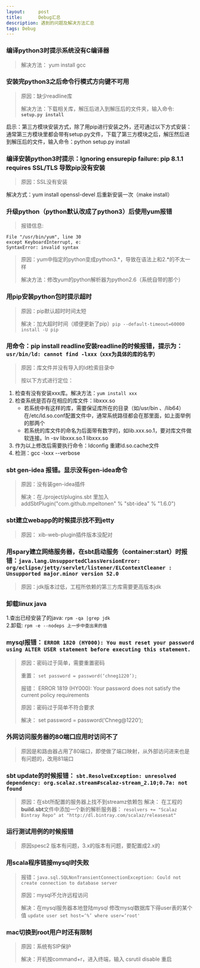 ```yaml
---
layout:     post
title:      Debug汇总
description: 遇到的问题及解决方法汇总
tags: Debug
---
```


### 编译python3时提示系统没有C编译器
>解决方法： yum install gcc

### 安装完python3之后命令行模式方向键不可用
>原因：缺少readline库
>
>解决方法：下载相关库，解压后进入到解压后的文件夹，输入命令: **```setup.py install```**  
>
启示：第三方模块安装方式，除了用pip进行安装之外，还可通过以下方式安装：通常第三方模块里都会带有setup.py文件，下载了第三方模块之后，解压然后进到解压后的文件，输入命令：python setup.py install

### 编译安装python3时提示：Ignoring ensurepip failure: pip 8.1.1 requires SSL/TLS 导致pip没有安装
>原因：SSL没有安装
>
解决方式：yum install openssl-devel 后重新安装一次（make install）

### 升级python（python默认改成了python3）后使用yum报错
>报错信息:
```
File "/usr/bin/yum", line 30
except KeyboardInterrupt, e:
SyntaxError: invalid syntax
```
>原因：yum中指定的python变成python3.*，导致在语法上和2.*的不太一样
>
>解决方法：修改yum的python解析器为python2.6（系统自带的那个）

### 用pip安装python包时提示超时
>原因：pip默认超时时间太短
>
>解决：加大超时时间（顺便更新了pip）```pip --default-timeout=60000 install -U pip```

### 用命令：pip install readline安装readline的时候报错，提示为：```usr/bin/ld: cannot find -lxxx（xxx为具体的库的名字）```
>原因：库文件并没有导入的ld检索目录中
>
>按以下方式进行定位：
1. 检查有没有安装xxx库。解决方法：```yum install xxx```
2. 检查系统是否存在相应的库文件：libxxx.so
	- 若系统中有这样的库，需要保证库所在的目录（如/usr/bin 、/lib64）在/etc/ld.so.conf配置文件中，通常系统路径都会在那里面，如上面举例的那两个
	- 若系统的库文件的命名为后面带有数字的，如lib.xxx.so.1，要对库文件做软连接。ln -sv libxxx.so.1 libxxx.so
3. 作为以上修改后需要执行命令：ldconfig 重建ld.so.cache文件
4. 检测：gcc -lxxx --verbose

### sbt gen-idea 报错。显示没有gen-idea命令
>原因：没有装gen-idea插件
>
>解决：在./project/plugins.sbt 里加入 addSbtPlugin("com.github.mpeltonen" % "sbt-idea" % "1.6.0")

### sbt建立webapp的时候提示找不到jetty
>原因： xib-web-plugin插件版本没配对

### 用spary建立网络服务器，在sbt启动服务（container:start）时报错：```java.lang.UnsupportedClassVersionError: org/eclipse/jetty/servlet/listener/ELContextCleaner : Unsupported major.minor version 52.0```
>原因：jdk版本过低，工程所依赖的第三方库需要更高版本jdk

### 卸载linux java
>
1.查出已经安装了的java:  ```rpm -qa |grep jdk```   
2.卸载: ```rpm -e --nodeps 上一步中查出来的值```

### mysql报错： ```ERROR 1820 (HY000): You must reset your password using ALTER USER statement before executing this statement.```
> 原因：密码过于简单，需要重置密码
>
> 重置： ```set password = password(‘chneg1220’);```
>
> 报错： ERROR 1819 (HY000): Your password does not satisfy the current policy requirements
>
> 原因：密码过于简单不符合要求
>
> 解决： set password = password(‘Chneg@1220’);


### 外网访问服务器的80端口应用时访问不了
> 原因是和路由器占用了80端口，即使做了端口映射，从外部访问进来也是有问题的，改用81端口

### sbt update的时候报错： ```sbt.ResolveException: unresolved dependency: org.scalaz.stream#scalaz-stream_2.10;0.7a: not found```
> 原因：在sbt所配置的服务器上找不到streamz依赖包
> 解决： 在工程的**build.sbt**文件中添加一个新的解析服务器： ```resolvers += "Scalaz Bintray Repo" at "http://dl.bintray.com/scalaz/releasesat"```


### 运行测试用例的时候报错
> 原因spesc2 版本有问题，3.x的版本有问题，要配置成2.x的


### 用scala程序链接mysql时失败
> 报错：```java.sql.SQLNonTransientConnectionException: Could not create connection to database server```
>
> 原因：mysql不允许远程访问
>
>解决：在mysql服务器本地登陆mysql 修改mysql数据库下得user表的某个值 ```update user set host=‘%’ where user=‘root'```



### mac切换到root用户时还有限制
> 原因：系统有SIP保护
>
> 解决：开机按command+r，进入终端，输入 csrutil disable  重启
